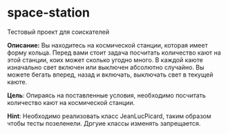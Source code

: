 # space-station
Тестовый проект для соискателей

**Описание:**
Вы находитесь на космической станции, которая имеет форму кольца.
Перед вами стоит задача посчитать количество кают на этой станции, коих может 
сколько угодно много. В каждой каюте изначально свет включен или выключен абсолютно случайно.
Вы можете бегать вперед, назад и включать, выключать свет в текущей каюте.

 **Цель**: Опираясь на поставленные условия, необходимо посчитать количество кают
 на космической станции.
 
 **Hint**: Необходимо реализовать класс JeanLucPicard, таким образом чтобы тесты
 позеленели. Дргуие классы изменять запрещается.